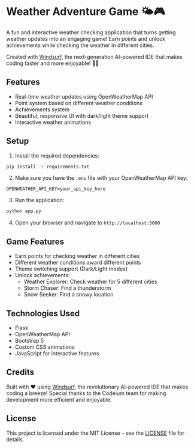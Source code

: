 # Weather Adventure Game 🌤️🎮

A fun and interactive weather checking application that turns getting weather updates into an engaging game! Earn points and unlock achievements while checking the weather in different cities.

Created with [Windsurf](https://www.codeium.com/windsurf), the next-generation AI-powered IDE that makes coding faster and more enjoyable! 🏄‍♂️

## Features

- Real-time weather updates using OpenWeatherMap API
- Point system based on different weather conditions
- Achievements system
- Beautiful, responsive UI with dark/light theme support
- Interactive weather animations

## Setup

1. Install the required dependencies:
```bash
pip install -r requirements.txt
```

2. Make sure you have the `.env` file with your OpenWeatherMap API key:
```
OPENWEATHER_API_KEY=your_api_key_here
```

3. Run the application:
```bash
python app.py
```

4. Open your browser and navigate to `http://localhost:5000`

## Game Features

- Earn points for checking weather in different cities
- Different weather conditions award different points
- Theme switching support (Dark/Light modes)
- Unlock achievements:
  - Weather Explorer: Check weather for 5 different cities
  - Storm Chaser: Find a thunderstorm
  - Snow Seeker: Find a snowy location

## Technologies Used

- Flask
- OpenWeatherMap API
- Bootstrap 5
- Custom CSS animations
- JavaScript for interactive features

## Credits

Built with ❤️ using [Windsurf](https://www.codeium.com/windsurf), the revolutionary AI-powered IDE that makes coding a breeze! Special thanks to the Codeium team for making development more efficient and enjoyable.

## License

This project is licensed under the MIT License - see the [LICENSE](LICENSE) file for details.
